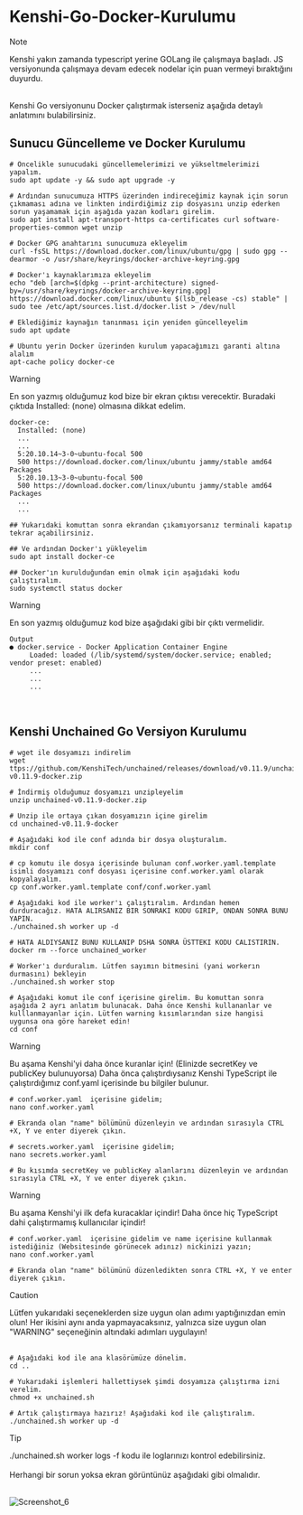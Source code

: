 # Kenshi-Go-Docker-Kurulumu

> [!NOTE]
> Kenshi yakın zamanda typescript yerine GOLang ile çalışmaya başladı. JS versiyonunda çalışmaya devam edecek nodelar için puan vermeyi bıraktığını duyurdu. 
<br>
Kenshi Go versiyonunu Docker çalıştırmak isterseniz aşağıda detaylı anlatımını bulabilirsiniz.
<br>

## Sunucu Güncelleme ve Docker Kurulumu
```
# Öncelikle sunucudaki güncellemelerimizi ve yükseltmelerimizi yapalım.
sudo apt update -y && sudo apt upgrade -y

# Ardından sunucumuza HTTPS üzerinden indireceğimiz kaynak için sorun çıkmaması adına ve linkten indirdiğimiz zip dosyasını unzip ederken sorun yaşamamak için aşağıda yazan kodları girelim.
sudo apt install apt-transport-https ca-certificates curl software-properties-common wget unzip

# Docker GPG anahtarını sunucumuza ekleyelim
curl -fsSL https://download.docker.com/linux/ubuntu/gpg | sudo gpg --dearmor -o /usr/share/keyrings/docker-archive-keyring.gpg

# Docker'ı kaynaklarımıza ekleyelim 
echo "deb [arch=$(dpkg --print-architecture) signed-by=/usr/share/keyrings/docker-archive-keyring.gpg] https://download.docker.com/linux/ubuntu $(lsb_release -cs) stable" | sudo tee /etc/apt/sources.list.d/docker.list > /dev/null

# Eklediğimiz kaynağın tanınması için yeniden güncelleyelim
sudo apt update

# Ubuntu yerin Docker üzerinden kurulum yapacağımızı garanti altına alalım
apt-cache policy docker-ce

```
> [!WARNING]
> En son yazmış olduğumuz kod bize bir ekran çıktısı verecektir. Buradaki çıktıda Installed: (none) olmasına dikkat edelim.
```
docker-ce:
  Installed: (none)
  ...
  ...
  5:20.10.14~3-0~ubuntu-focal 500
  500 https://download.docker.com/linux/ubuntu jammy/stable amd64 Packages
  5:20.10.13~3-0~ubuntu-focal 500
  500 https://download.docker.com/linux/ubuntu jammy/stable amd64 Packages
  ...
  ...

## Yukarıdaki komuttan sonra ekrandan çıkamıyorsanız terminali kapatıp tekrar açabilirsiniz. 

## Ve ardından Docker'ı yükleyelim
sudo apt install docker-ce

## Docker'ın kurulduğundan emin olmak için aşağıdaki kodu çalıştıralım.
sudo systemctl status docker
```
> [!WARNING]
> En son yazmış olduğumuz kod bize aşağıdaki gibi bir çıktı vermelidir.

```
Output
● docker.service - Docker Application Container Engine
     Loaded: loaded (/lib/systemd/system/docker.service; enabled; vendor preset: enabled)
     ...
     ...
     ...
```
<br>

## Kenshi Unchained Go Versiyon Kurulumu

```
# wget ile dosyamızı indirelim
wget ttps://github.com/KenshiTech/unchained/releases/download/v0.11.9/unchained-v0.11.9-docker.zip

# İndirmiş olduğumuz dosyamızı unzipleyelim
unzip unchained-v0.11.9-docker.zip

# Unzip ile ortaya çıkan dosyamızın içine girelim
cd unchained-v0.11.9-docker

# Aşağıdaki kod ile conf adında bir dosya oluşturalım.
mkdir conf

# cp komutu ile dosya içerisinde bulunan conf.worker.yaml.template isimli dosyamızı conf dosyası içerisine conf.worker.yaml olarak kopyalayalım.
cp conf.worker.yaml.template conf/conf.worker.yaml

# Aşağıdaki kod ile worker'ı çalıştıralım. Ardından hemen durduracağız. HATA ALIRSANIZ BIR SONRAKI KODU GIRIP, ONDAN SONRA BUNU YAPIN.
./unchained.sh worker up -d

# HATA ALDIYSANIZ BUNU KULLANIP DSHA SONRA ÜSTTEKI KODU CALISTIRIN.
docker rm --force unchained_worker

# Worker'ı durduralım. Lütfen sayımın bitmesini (yani workerın durmasını) bekleyin 
./unchained.sh worker stop

# Aşağıdaki komut ile conf içerisine girelim. Bu komuttan sonra aşağıda 2 ayrı anlatım bulunacak. Daha önce Kenshi kullananlar ve kulllanmayanlar için. Lütfen warning kısımlarından size hangisi uygunsa ona göre hareket edin!
cd conf 
```

> [!WARNING]
> Bu aşama Kenshi'yi daha önce kuranlar için! (Elinizde secretKey ve publicKey bulunuyorsa)
> Daha önca çalıştırdıysanız Kenshi TypeScript ile çalıştırdığımız conf.yaml içerisinde bu bilgiler bulunur. 


```
# conf.worker.yaml  içerisine gidelim;
nano conf.worker.yaml

# Ekranda olan "name" bölümünü düzenleyin ve ardından sırasıyla CTRL +X, Y ve enter diyerek çıkın.

# secrets.worker.yaml  içerisine gidelim;
nano secrets.worker.yaml

# Bu kısımda secretKey ve publicKey alanlarını düzenleyin ve ardından sırasıyla CTRL +X, Y ve enter diyerek çıkın.
```

> [!WARNING]
> Bu aşama Kenshi'yi ilk defa kuracaklar içindir! Daha önce hiç TypeScript dahi çalıştırmamış kullanıcılar içindir!

```
# conf.worker.yaml  içerisine gidelim ve name içerisine kullanmak istediğiniz (Websitesinde görünecek adınız) nickinizi yazın;
nano conf.worker.yaml

# Ekranda olan "name" bölümünü düzenledikten sonra CTRL +X, Y ve enter diyerek çıkın.
```

> [!CAUTION]
> Lütfen yukarıdaki seçeneklerden size uygun olan adımı yaptığınızdan emin olun! Her ikisini aynı anda yapmayacaksınız, yalnızca size uygun olan "WARNING" seçeneğinin altındaki adımları uygulayın!<br><br>

```
# Aşağıdaki kod ile ana klasörümüze dönelim.
cd ..

# Yukarıdaki işlemleri hallettiysek şimdi dosyamıza çalıştırma izni verelim.
chmod +x unchained.sh

# Artık çalıştırmaya hazırız! Aşağıdaki kod ile çalıştıralım.
./unchained.sh worker up -d
```

> [!TIP]
> ./unchained.sh worker logs -f  kodu ile loglarınızı kontrol edebilirsiniz.<br><br>
> Herhangi bir sorun yoksa ekran görüntünüz aşağıdaki gibi olmalıdır.<br><br>

![Screenshot_6](![image](https://github.com/Dtractus/Kenshi-Go-Docker-Kurulumu/assets/55835876/a8a44b70-2dcb-44d0-8490-bdad57b28662))
